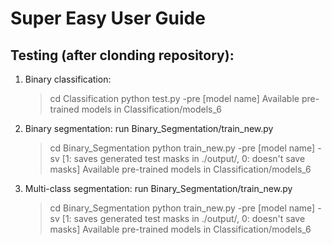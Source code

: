 # Super Easy User Guide  
## Testing (after clonding repository):   
1. Binary classification:  
    > cd Classification
    > python test.py -pre \[model name\]
Available pre-trained models in Classification/models_6
2. Binary segmentation: run Binary_Segmentation/train_new.py  
    > cd Binary_Segmentation
    > python train_new.py -pre \[model name\] -sv \[1: saves generated test masks in ./output/, 0: doesn't save masks\]
Available pre-trained models in Classification/models_6
3. Multi-class segmentation: run Binary_Segmentation/train_new.py  
    > cd Binary_Segmentation
    > python train_new.py -pre \[model name\] -sv \[1: saves generated test masks in ./output/, 0: doesn't save masks\]
Available pre-trained models in Classification/models_6
